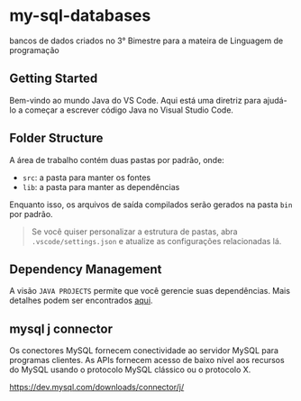 # my-sql-databases
bancos de dados criados no 3° Bimestre para a mateira de Linguagem de programação

## Getting Started

Bem-vindo ao mundo Java do VS Code. Aqui está uma diretriz para ajudá-lo a começar a escrever código Java no Visual Studio Code.

## Folder Structure

A área de trabalho contém duas pastas por padrão, onde:

- `src`: a pasta para manter os fontes
- `lib`: a pasta para manter as dependências

Enquanto isso, os arquivos de saída compilados serão gerados na pasta `bin` por padrão.

> Se você quiser personalizar a estrutura de pastas, abra `.vscode/settings.json` e atualize as configurações relacionadas lá.

## Dependency Management

A visão `JAVA PROJECTS` permite que você gerencie suas dependências. Mais detalhes podem ser encontrados [aqui](https://github.com/microsoft/vscode-java-dependency#manage-dependencies).

## mysql j connector

Os conectores MySQL fornecem conectividade ao servidor MySQL para programas clientes. As APIs fornecem acesso de baixo nível aos recursos do MySQL usando o protocolo MySQL clássico ou o protocolo X.

https://dev.mysql.com/downloads/connector/j/
